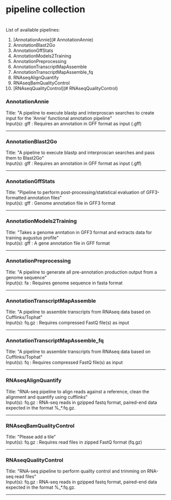 #		pipeline collection
#		###################

List of available pipelines:

1. [AnnotationAnnie](# AnnotationAnnie)
2. AnnotationBlast2Go
3. AnnotationGffStats
4. AnnotationModels2Training
5. AnnotationPreprocessing
6. AnnotationTranscriptMapAssemble
7. AnnotationTranscriptMapAssemble_fq
8. RNAseqAlignQuantify
9. RNAseqBamQualityControl
10. [RNAseqQualityControl](# RNAseqQualityControl)

###	AnnotationAnnie

Title:		"A pipeline to execute blastp and interproscan searches to create input for the 'Annie' functional annotation pipeline"</br>
Input(s):	gff : Requires an annotation in GFF format as input (.gff)

----------------

### AnnotationBlast2Go

Title:		"A pipeline to execute blastp and interproscan searches and pass them to Blast2Go"</br>
Input(s):	gff : Requires an annotation in GFF format as input (.gff)

----------------

###	AnnotationGffStats

Title:		"Pipeline to perform post-processing/statistical evaluation of GFF3-formatted annotation files"</br>
Input(s):	gff : Genome annotation file in GFF3 format

----------------

###	AnnotationModels2Training

Title:		"Takes a genome anntation in GFF3 format and extracts data for training augustus profile"</br>
Input(s):	gff : A gene annotation file in GFF format

----------------

###	AnnotationPreprocessing

Title:		"A pipeline to generate all pre-annotation production output from a genome sequence"</br>
Input(s):	fa : Requires genome sequence in fasta format

----------------

###	AnnotationTranscriptMapAssemble

Title:		"A pipeline to assemble transcripts from RNAseq data based on Cufflinks/Tophat"</br>
Input(s):	fq.gz : Requires compressed FastQ file(s) as input

----------------

###	AnnotationTranscriptMapAssemble_fq

Title:		"A pipeline to assemble transcripts from RNAseq data based on Cufflinks/Tophat"</br>
Input(s):	fq : Requires compressed FastQ file(s) as input

----------------

###	RNAseqAlignQuantify

Title:		"RNA-seq pipeline to align reads against a reference, clean the alignment and quantify using cufflinks"</br>
Input(s):	fq.gz : RNA-seq reads in gzipped fastq format, paired-end data expected in the format %_*.fq.gz.

----------------

###	RNAseqBamQualityControl
Title:		"Please add a tile"</br>
Input(s):	fq.gz : Requires read files in zipped FastQ format (fq.gz)

----------------

###	RNAseqQualityControl

Title:		"RNA-seq pipeline to perform quality control and trimming on RNA-seq read files"</br>
Input(s):	fq.gz : RNA-seq reads in gzipped fastq format, paired-end data expected in the format %_*.fq.gz.

----------------

